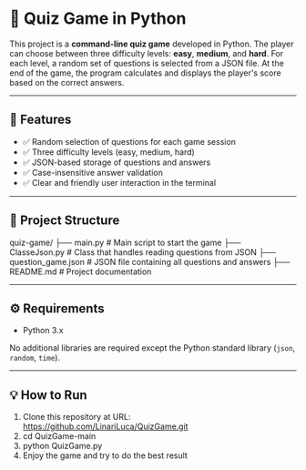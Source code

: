 # 🧠 Quiz Game in Python

This project is a **command-line quiz game** developed in Python. The player can choose between three difficulty levels: **easy**, **medium**, and **hard**. For each level, a random set of questions is selected from a JSON file. At the end of the game, the program calculates and displays the player's score based on the correct answers.

---

## 🚀 Features

- ✅ Random selection of questions for each game session
- ✅ Three difficulty levels (easy, medium, hard)
- ✅ JSON-based storage of questions and answers
- ✅ Case-insensitive answer validation
- ✅ Clear and friendly user interaction in the terminal

---

## 📂 Project Structure
quiz-game/
├── main.py # Main script to start the game
├── ClasseJson.py # Class that handles reading questions from JSON
├── question_game.json # JSON file containing all questions and answers
├── README.md # Project documentation

---

## ⚙️ Requirements

- Python 3.x

No additional libraries are required except the Python standard library (`json`, `random`, `time`).

---

## 💡 How to Run

1. Clone this repository at URL: https://github.com/LinariLuca/QuizGame.git
2. cd QuizGame-main
3. python QuizGame.py
4. Enjoy the game and try to do the best result



